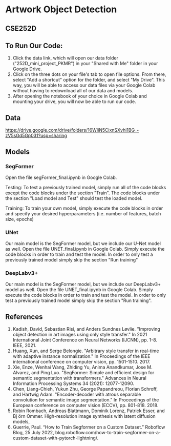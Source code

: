 # Artwork Object Detection
## CSE252D


## To Run Our Code:
1. Click the data link, which will open our data folder ("252D_mini_project_PKMR") in your "Shared with Me" folder in your Google Drive.
2. Click on the three dots on your file's tab to open file options. From there, select "Add a shortcut" option for the folder, and select "My Drive". This way, you will be able to access our data files via your Google Colab without having to redownload all of our data and models.
3. After opening the notebook of your choice in Google Colab and mounting your drive, you will now be able to run our code.

## Data
https://drive.google.com/drive/folders/16WIiN5CixnSXvhi1BG_-zV5sGd5Gp031?usp=sharing

## Models

### SegFormer  
Open the file segFormer_final.ipynb in Google Colab.

Testing:
To test a previously trained model, simply run all of the code blocks except the code blocks under the section "Train". The code blocks under the section "Load model and Test" should test the loaded model.

Training:
To train your own model, simply execute the code blocks in order and specify your desired hyperparameters (i.e. number of features, batch size, epochs)

### UNet
Our main model is the SegFormer model, but we include our U-Net model as well. Open the file UNET_final.ipynb in Google Colab. Simply execute the code blocks in order to train and test the model. In order to only test a previously trained model simply skip the section "Run training"

### DeepLabv3+
Our main model is the SegFormer model, but we include our DeepLabv3+ model as well. Open the file UNET_final.ipynb in Google Colab. Simply execute the code blocks in order to train and test the model. In order to only test a previously trained model simply skip the section "Run training".






## References
1. Kadish, David, Sebastian Risi, and Anders Sundnes Løvlie. "Improving object detection in art images using only style transfer." In 2021 International Joint Conference on Neural Networks (IJCNN), pp. 1-8. IEEE, 2021.
2. Huang, Xun, and Serge Belongie. "Arbitrary style transfer in real-time with adaptive instance normalization." In Proceedings of the IEEE international conference on computer vision, pp. 1501-1510. 2017.
3. Xie, Enze, Wenhai Wang, Zhiding Yu, Anima Anandkumar, Jose M. Alvarez, and Ping Luo. "SegFormer: Simple and efficient design for semantic segmentation with transformers." Advances in Neural Information Processing Systems 34 (2021): 12077-12090.
4. Chen, Liang-Chieh, Yukun Zhu, George Papandreou, Florian Schroff, and Hartwig Adam. "Encoder-decoder with atrous separable convolution for semantic image segmentation." In Proceedings of the European conference on computer vision (ECCV), pp. 801-818. 2018.
5. Robin Rombach, Andreas Blattmann, Dominik Lorenz, Patrick Esser, and Bj ̈orn Ommer. High-resolution image synthesis with latent diffusion models,
6. Guerrie, Paul. “How to Train Segformer on a Custom Dataset.” Roboflow Blog, 25 July 2022, blog.roboflow.com/how-to-train-segformer-on-a-custom-dataset-with-pytorch-lightning/.
